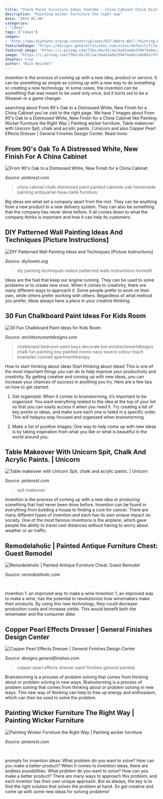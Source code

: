 ```yaml
---
title: "Chalk Paint Furniture Ideas Youtube - China Cabinet Chalk Distressed Paint Painted Cabinets Oak Homemade Painting Antiquarian Beau Belle Furniture"
description: "Painting wicker furniture the right way"
date: "2023-01-08"
categories:
- "ideas"
tags: ["ideas"]
images:
- "http://www.diyhowto.org/wp-content/uploads/DIY-Ombre-Wall-Painting-DIY-Wall-Painting-Ideas-Techniques-Tutorials-DIYHowto.jpg"
featuredImage: "https://designs.generalfinishes.com/sites/default/files/styles/post_main_image/public/post-images/scd-pearl-effects-dresser-treasures-rediscovered-lamp-black-milk-paint-copper-pearl-effects-general-finishes.jpg?itok=l8mqX6x3"
featured_image: "https://i.pinimg.com/736x/da/42/aa/da42aa0e259474a0eca4b6b2c5fc0a7f.jpg"
image: "https://i.pinimg.com/736x/da/42/aa/da42aa0e259474a0eca4b6b2c5fc0a7f.jpg"
ShowToc: true
author: "Nick Reichel"
---
```



Invention is the process of coming up with a new idea, product or service. It can be something as simple as coming up with a new way to do something or creating a new technology. In some cases, the invention can be something that was meant to be used only once, but it turns out to be a lifesaver or a game changer.

	

		
searching about From 90&#039;s Oak to a Distressed White, New Finish for a China Cabinet you've visit to the right page. We have 7 Images about From 90&#039;s Oak to a Distressed White, New Finish for a China Cabinet like Painting Wicker Furniture the Right Way | Painting wicker furniture, Table makeover with Unicorn Spit, chalk and acrylic paints. | Unicorn and also Copper Pearl Effects Dresser | General Finishes Design Center. Read more:
		
    
## From 90&#039;s Oak To A Distressed White, New Finish For A China Cabinet

<img loading=lazy src="https://i.pinimg.com/736x/62/87/97/62879773ba788b1e93a4da472541a5c1--white-china-cabinets-painted-china-cabinets.jpg" onerror="this.onerror=null;this.src='https://tse3.mm.bing.net/th?id=OIP.k2iSnmBK1_b-tz-kjTpjnAHaJ3&amp;pid=15.1';" alt="From 90&#039;s Oak to a Distressed White, New Finish for a China Cabinet">

_Source: pinterest.com_

>china cabinet chalk distressed paint painted cabinets oak homemade painting antiquarian beau belle furniture. 

	

Big ideas are what set a company apart from the rest. They can be anything from a new product to a new delivery system. They can also be something that the company has never done before. It all comes down to what the company thinks is important and how it can help its customers.

    
## DIY Patterned Wall Painting Ideas And Techniques [Picture Instructions]

<img loading=lazy src="http://www.diyhowto.org/wp-content/uploads/DIY-Ombre-Wall-Painting-DIY-Wall-Painting-Ideas-Techniques-Tutorials-DIYHowto.jpg" onerror="this.onerror=null;this.src='https://tse3.mm.bing.net/th?id=OIP.TfbrSVxF6fMzFX4xgdrr4wHaNQ&amp;pid=15.1';" alt="DIY Patterned Wall Painting Ideas and Techniques [Picture Instructions]">

_Source: diyhowto.org_

>diy painting techniques ombre patterned walls instructions homedit. 

	

Ideas are the fuel that keep our engine running. They can be used to solve problems or to create new ones. When it comes to creativity, there are many different ways to approach it. Some people prefer to work on their own, while others prefer working with others. Regardless of what method you prefer, ideas always have a place in your creative thinking.

    
## 30 Fun Chalkboard Paint Ideas For Kids Room

<img loading=lazy src="https://www.architectureartdesigns.com/wp-content/uploads/2014/01/2011.jpg" onerror="this.onerror=null;this.src='https://tse2.mm.bing.net/th?id=OIP.5DwP7Lk-H55u4t7aMfVk_wHaLT&amp;pid=15.1';" alt="30 Fun Chalkboard Paint Ideas for Kids Room">

_Source: architectureartdesigns.com_

>chalkboard bedroom paint boys decorate kid architectureartdesigns chalk fun painting boy painted rooms navy source colour teach examples colored apartmenttherapy. 

	

How to start thinking about ideas
Start thinking about ideas! This is one of the most important things you can do to help improve your productivity and creativity. By getting creative and coming up with new ideas, you can increase your chances of success in anything you try. Here are a few tips on how to get started:
1. Get organized: When it comes to brainstorming, it’s important to be organized. You want everything related to the idea at the top of your list so that you can easily access it when you need it. Try creating a list of key points or ideas, and make sure each one is listed in a specific order. This will helpyou stay focused and organized when brainstorming.

2. Make a list of positive images: One way to help come up with new ideas is by taking inspiration from what you like or what is beautiful in the world around you.

    
## Table Makeover With Unicorn Spit, Chalk And Acrylic Paints. | Unicorn

<img loading=lazy src="https://i.pinimg.com/736x/8f/b7/91/8fb791c04bcdb4ab20fa34ce6dd0a6b1.jpg" onerror="this.onerror=null;this.src='https://tse1.mm.bing.net/th?id=OIP.MrJaw9WUmtrO5dfH2zL9sQHaJ3&amp;pid=15.1';" alt="Table makeover with Unicorn Spit, chalk and acrylic paints. | Unicorn">

_Source: pinterest.com_

>spit makeover. 

	

Invention is the process of coming up with a new idea or producing something that had never been done before. Invention can be found in everything from building a house to finding a cure for cancer. There are many different types of invention and each has its own unique impact on society. One of the most famous inventions is the airplane, which gave people the ability to travel vast distances without having to worry about weather or air traffic.

    
## Remodelaholic | Painted Antique Furniture Chest: Guest Remodel

<img loading=lazy src="https://2.bp.blogspot.com/_2wLgOwcEBYk/TELxB_zJU4I/AAAAAAAAAQk/WFj6346lL9M/s1600/weekend+project+002.JPG" onerror="this.onerror=null;this.src='https://tse2.mm.bing.net/th?id=OIP.F4bCqNcbxc3Wnh6V9ihtjQHaLG&amp;pid=15.1';" alt="Remodelaholic | Painted Antique Furniture Chest: Guest Remodel">

_Source: remodelaholic.com_

>. 

	

Invention 1: an improved way to make a wine
Invention 1, an improved way to make a wine, has the potential to revolutionize how winemakers make their products. By using this new technology, they could decrease production costs and increase yields. This would benefit both the winemaker and the consumer alike.

    
## Copper Pearl Effects Dresser | General Finishes Design Center

<img loading=lazy src="https://designs.generalfinishes.com/sites/default/files/styles/post_main_image/public/post-images/scd-pearl-effects-dresser-treasures-rediscovered-lamp-black-milk-paint-copper-pearl-effects-general-finishes.jpg?itok=l8mqX6x3" onerror="this.onerror=null;this.src='https://tse1.mm.bing.net/th?id=OIP.foad0DBmQjX7dEkIlclIDAHaMS&amp;pid=15.1';" alt="Copper Pearl Effects Dresser | General Finishes Design Center">

_Source: designs.generalfinishes.com_

>copper pearl effects dresser paint finishes general painted. 

	

Brainstorming is a process of problem solving that comes from thinking about or problem solving in new ways.
Brainstorming is a process of problem solving that comes from thinking about or problem solving in new ways. This new way of thinking can help to free up energy and enthusiasm, which can then be used to solve the problem.

    
## Painting Wicker Furniture The Right Way | Painting Wicker Furniture

<img loading=lazy src="https://i.pinimg.com/736x/da/42/aa/da42aa0e259474a0eca4b6b2c5fc0a7f.jpg" onerror="this.onerror=null;this.src='https://tse4.mm.bing.net/th?id=OIP.kvLIRWu6iaKpTV0YaLeAKwHaKR&amp;pid=15.1';" alt="Painting Wicker Furniture the Right Way | Painting wicker furniture">

_Source: pinterest.com_

>. 

	

prompts for invention ideas: What problem do you want to solve? How can you make a better product?
When it comes to invention ideas, there are endless possibilities. What problem do you want to solve? How can you make a better product? There are many ways to approach this problem, and each inventor has their own unique approach. But as always, the key is to find the right solution that solves the problem at hand. So get creative and come up with some new ideas for solving problems!

